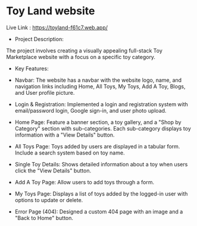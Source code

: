 # Toy Land website

Live Link : https://toyland-f61c7.web.app/

* Project Description:

The project involves creating a visually appealing full-stack Toy Marketplace website with a focus on a specific toy category. 

* Key Features:

* Navbar: The website has a navbar with the website logo, name, and navigation links including Home, All Toys, My Toys, Add A Toy, Blogs, and User profile picture. 

* Login & Registration: Implemented a login and registration system with email/password login, Google sign-in, and user photo upload.

* Home Page: Feature a banner section, a toy gallery, and a "Shop by Category" section with sub-categories. Each sub-category  displays toy information with a "View Details" button.

* All Toys Page: Toys added by users are displayed in a tabular form. Include a search system based on toy name.

* Single Toy Details: Shows detailed information about a toy when users click the "View Details" button.

* Add A Toy Page: Allow users to add toys through a form.

* My Toys Page: Displays a list of toys added by the logged-in user with options to update or delete.

* Error Page (404): Designed a custom 404 page with an image and a "Back to Home" button.

